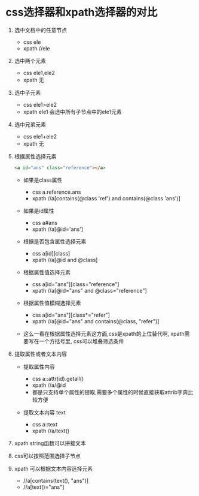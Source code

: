 # css选择器和xpath选择器的对比
1. 选中文档中的任意节点
    - css ele
    - xpath //ele

2. 选中两个元素
    - css ele1,ele2
    - xpath 无

3. 选中子元素
    - css ele1>ele2
    - xpath ele1 会选中所有子节点中的ele1元素

4. 选中兄弟元素
    - css ele1+ele2 
    - xpath 无

5. 根据属性选择元素
    ```html
    <a id="ans" class="reference"></a> 
    ```
    - 如果是class属性
        - css a.reference.ans 
        - xpath //a[contains(@class 'ref') and contains(@class 'ans')]
    
    - 如果是id属性
        - css a#ans
        - xpath //a[@id='ans']

    - 根据是否包含属性选择元素
        - css a[id][class]
        - xpath //a[@id and @class]

    - 根据属性值选择元素
        - css a[id="ans"][class="reference"]
        - xpath //a[@id="ans" and @class="reference"]
    
    - 根据属性值模糊选择元素
        - css a[id="ans"][class*="refer"]
        - xpath //a[@id="ans" and contains(@class, "refer")]

    - 这么一看在根据属性选择元素这方面,css是xpath的上位替代啊, xpath需要写在一个方括号里, css可以堆叠筛选条件

6. 提取属性或者文本内容
    - 提取属性内容 <a id="ans" class="reference"></a>
        - css a::attr(id).getall()
        - xpath //a/@id
        - 都是只支持单个属性的提取,需要多个属性的时候直接获取attrib字典比较方便

    - 提取文本内容 <a id="ans">text</a>
        - css a::text
        - xpath //a/text()

7. xpath string函数可以拼接文本
8. css可以按照范围选择子节点
9. xpath 可以根据文本内容选择元素
    - //a[contains(text(), "ans")]
    - //a[text()="ans"]

